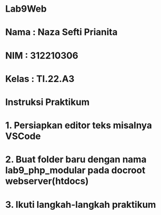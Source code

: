 # Lab9Web

# Nama : Naza Sefti Prianita

# NIM : 312210306

# Kelas : TI.22.A3

# Instruksi Praktikum 

#  1. Persiapkan editor teks misalnya VSCode
#  2. Buat folder baru dengan nama lab9_php_modular pada docroot webserver(htdocs)
#  3. Ikuti langkah-langkah praktikum

